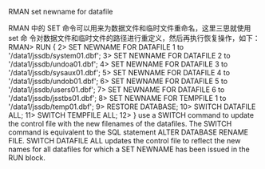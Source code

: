 RMAN  set newname for datafile


RMAN 中的 SET 命令可以用来为数据文件和临时文件重命名，这里三思就使用 set 命
令对数据文件和临时文件的路径进行重定义，然后再执行恢复操作，如下：
RMAN> RUN {
2> SET NEWNAME FOR DATAFILE 1 to '/data1/jssdb/system01.dbf';
3> SET NEWNAME FOR DATAFILE 2 to '/data1/jssdb/undoa01.dbf';
4> SET NEWNAME FOR DATAFILE 3 to '/data1/jssdb/sysaux01.dbf';
5> SET NEWNAME FOR DATAFILE 4 to '/data1/jssdb/undob01.dbf';
6> SET NEWNAME FOR DATAFILE 5 to '/data1/jssdb/users01.dbf';
7> SET NEWNAME FOR DATAFILE 6 to '/data1/jssdb/jsstbs01.dbf';
8> SET NEWNAME FOR TEMPFILE 1 to '/data1/jssdb/temp01.dbf';
9> RESTORE DATABASE;
10> SWITCH DATAFILE ALL;
11> SWITCH TEMPFILE ALL;
12> }
use a SWITCH command to update the control file with the new  filenames of the datafiles. The SWITCH command is equivalent to the SQL statement 
ALTER DATABASE RENAME FILE. 
SWITCH DATAFILE ALL updates the control file to reflect the new names for all datafiles for which a SET NEWNAME has been issued in the RUN block. 
 